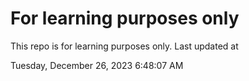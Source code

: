 # For learning purposes only
This repo is for learning purposes only.
Last updated at

Tuesday, December 26, 2023 6:48:07 AM

